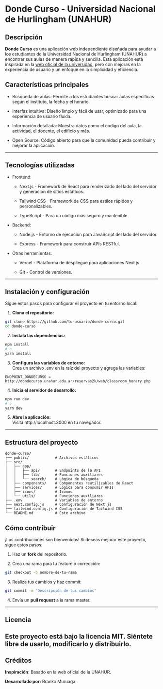 # Donde Curso - Universidad Nacional de Hurlingham (UNAHUR)

## Descripción

**Donde Curso** es una aplicación web independiente diseñada para ayudar a los estudiantes de la Universidad Nacional de Hurlingham (UNAHUR) a encontrar sus aulas de manera rápida y sencilla. Esta aplicación está inspirada en la [web oficial de la universidad](http://dondecurso.unahur.edu.ar/reservas2k/web/classroom_horary.php), pero con mejoras en la experiencia de usuario y un enfoque en la simplicidad y eficiencia.

## Características principales
- Búsqueda de aulas: Permite a los estudiantes buscar aulas específicas según el instituto, la fecha y el horario.

- Interfaz intuitiva: Diseño limpio y fácil de usar, optimizado para una experiencia de usuario fluida.

- Información detallada: Muestra datos como el código del aula, la actividad, el docente, el edificio y más.

- Open Source: Código abierto para que la comunidad pueda contribuir y mejorar la aplicación.
---
## Tecnologías utilizadas
- Frontend:

  - Next.js - Framework de React para renderizado del lado del servidor y generación de sitios estáticos.

  - Tailwind CSS - Framework de CSS para estilos rápidos y personalizables.

  - TypeScript - Para un código más seguro y mantenible.

- Backend:

  - Node.js - Entorno de ejecución para JavaScript del lado del servidor.

  - Express - Framework para construir APIs RESTful.

- Otras herramientas:

  - Vercel - Plataforma de despliegue para aplicaciones Next.js.

  - Git - Control de versiones.
---

## Instalación y configuración
Sigue estos pasos para configurar el proyecto en tu entorno local:

 1. **Clona el repositorio:**

```bash
git clone https://github.com/tu-usuario/donde-curso.git
cd donde-curso
```
 2. **Instala las dependencias:**

```bash
npm install
# o
yarn install
```
 3. **Configura las variables de entorno:** <br>
Crea un archivo .env en la raíz del proyecto y agrega las variables:

```env
ENDPOINT_DONDECURSO = http://dondecurso.unahur.edu.ar/reservas2k/web/classroom_horary.php
```
 4. **Inicia el servidor de desarrollo:**

```bash
npm run dev
# o
yarn dev
```

 5. **Abre la aplicación:** <br>
Visita http://localhost:3000 en tu navegador.

---
## Estructura del proyecto
```
donde-curso/
├── public/            # Archivos estáticos
├── src/
│   ├── app/
│   │   ├── api/       # Endpoints de la API
│   │   ├── lib/       # Funciones auxiliares
│   │   └── search/    # Lógica de búsqueda
│   ├── components/    # Componentes reutilizables de React
│   ├── services/      # Lógica para consumir APIs
│   ├── icons/         # Iconos
│   └── utils/         # Funciones auxiliares
├── .env               # Variables de entorno
├── next.config.js     # Configuración de Next.js
├── tailwind.config.js # Configuración de Tailwind CSS
└── README.md          # Este archivo

```
## Cómo contribuir
¡Las contribuciones son bienvenidas! Si deseas mejorar este proyecto, sigue estos pasos:

 1. Haz un **fork** del repositorio.

 2. Crea una rama para tu feature o corrección:

```bash
git checkout -b nombre-de-tu-rama
```

 3. Realiza tus cambios y haz commit:

```bash
git commit -m "Descripción de tus cambios"
```

 4. Envía un **pull request** a la rama master.
   
---

## Licencia
Este proyecto está bajo la licencia MIT. Siéntete libre de usarlo, modificarlo y distribuirlo.
---
## Créditos
**Inspiración:** Basado en la web oficial de la UNAHUR.

**Desarrollado por:** Branko Muruaga.

